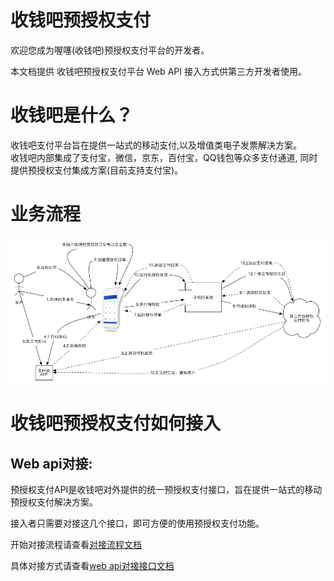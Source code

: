 # 收钱吧预授权支付

欢迎您成为喔噻\(收钱吧\)预授权支付平台的开发者。

本文档提供 收钱吧预授权支付平台 Web API 接入方式供第三方开发者使用。

# 收钱吧是什么？

收钱吧支付平台旨在提供一站式的移动支付,以及增值类电子发票解决方案。  
收钱吧内部集成了支付宝，微信，京东，百付宝，QQ钱包等众多支付通道, 同时提供预授权支付集成方案\(目前支持支付宝\)。

# 业务流程

![](../zh-cn/img/pre-auth.png)



# 收钱吧预授权支付如何接入

## Web api对接:

预授权支付API是收钱吧对外提供的统一预授权支付接口，旨在提供一站式的移动预授权支付解决方案。

接入者只需要对接这几个接口，即可方便的使用预授权支付功能。

开始对接流程请查看[对接流程文档](api/apiflow.md)

具体对接方式请查看[web api对接接口文档](/api/43-jie-kou-lie-biao.md)

